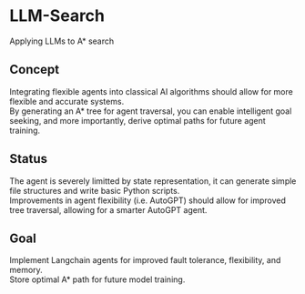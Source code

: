 # LLM-Search
Applying LLMs to A* search

## Concept
Integrating flexible agents into classical AI algorithms should allow for more flexible and accurate systems.<br>
By generating an A* tree for agent traversal, you can enable intelligent goal seeking, and more importantly, derive optimal paths for future agent training.<br>

## Status
The agent is severely limitted by state representation, it can generate simple file structures and write basic Python scripts.<br>
Improvements in agent flexibility (i.e. AutoGPT) should allow for improved tree traversal, allowing for a smarter AutoGPT agent.<br>

## Goal
Implement Langchain agents for improved fault tolerance, flexibility, and memory.<br>
Store optimal A* path for future model training.
